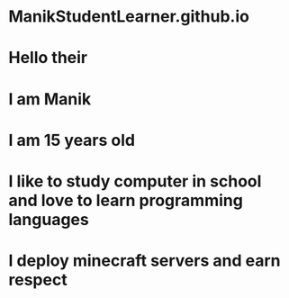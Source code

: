 # ManikStudentLearner.github.io
# Hello their 
# I am Manik 
# I am 15 years old 
# I like to study computer in school and   love to learn programming languages
# I deploy minecraft servers and earn respect
# 
